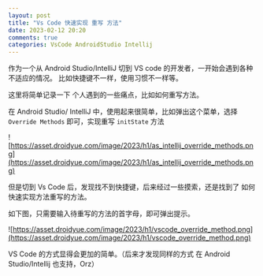 ```yaml
---
layout: post
title: "Vs Code 快速实现 重写 方法"
date: 2023-02-12 20:20
comments: true
categories: VsCode AndroidStudio Intellij
---
```

作为一个从 Android Studio/IntelliJ 切到 VS code 的开发者，一开始会遇到各种不适应的情况。 比如快捷键不一样，使用习惯不一样等。

这里将简单记录一下 个人遇到的一些痛点，比如如何重写方法。

<!--more-->

在 Android Studio/ IntelliJ 中，使用起来很简单，比如弹出这个菜单，选择 `Override Methods` 即可，实现重写 `initState` 方法

![https://asset.droidyue.com/image/2023/h1/as_intellij_override_methods.png](https://asset.droidyue.com/image/2023/h1/as_intellij_override_methods.png)


但是切到 Vs Code 后，发现找不到快捷键，后来经过一些摸索，还是找到了 如何快速实现方法重写的方法。

如下图，只需要输入待重写的方法的首字母，即可弹出提示。


![https://asset.droidyue.com/image/2023/h1/vscode_override_method.png](https://asset.droidyue.com/image/2023/h1/vscode_override_method.png)

VS Code 的方式显得会更加的简单。（后来才发现同样的方式 在 Android Studio/Intellij 也支持，Orz）